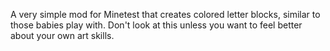 A very simple mod for Minetest that creates colored letter blocks, similar to those babies play with. Don't look at this unless you want to feel better about your own art skills.
